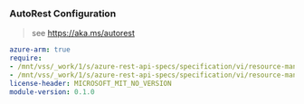 ### AutoRest Configuration

> see https://aka.ms/autorest

``` yaml
azure-arm: true
require:
- /mnt/vss/_work/1/s/azure-rest-api-specs/specification/vi/resource-manager/readme.md
- /mnt/vss/_work/1/s/azure-rest-api-specs/specification/vi/resource-manager/readme.go.md
license-header: MICROSOFT_MIT_NO_VERSION
module-version: 0.1.0

```